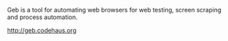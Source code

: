 Geb is a tool for automating web browsers for web testing, screen scraping and process automation.

http://geb.codehaus.org

